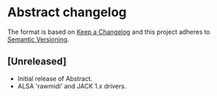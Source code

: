 # Abstract changelog

The format is based on [Keep a Changelog](http://keepachangelog.com/) 
and this project adheres to [Semantic Versioning](http://semver.org/).

## [Unreleased]
- Initial release of Abstract.
- ALSA 'rawmidi' and JACK 1.x drivers.
